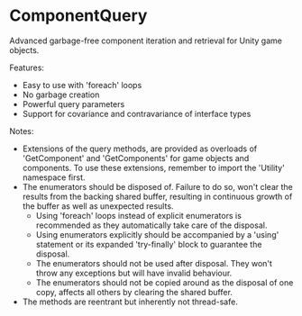 # ComponentQuery
Advanced garbage-free component iteration and retrieval for Unity game objects.

Features:
- Easy to use with 'foreach' loops
- No garbage creation
- Powerful query parameters
- Support for covariance and contravariance of interface types

Notes:
- Extensions of the query methods, are provided as overloads of 'GetComponent' and 'GetComponents' for game objects and components. To use these extensions, remember to import the 'Utility' namespace first.
- The enumerators should be disposed of. Failure to do so, won't clear the results from the backing shared buffer, resulting in continuous growth of the buffer as well as unexpected results.
  - Using 'foreach' loops instead of explicit enumerators is recommended as they automatically take care of the disposal.
  - Using enumerators explicitly should be accompanied by a 'using' statement or its expanded 'try-finally' block to guarantee the disposal.
  - The enumerators should not be used after disposal. They won't throw any exceptions but will have invalid behaviour.
  - The enumerators should not be copied around as the disposal of one copy, affects all others by clearing the shared buffer.
- The methods are reentrant but inherently not thread-safe.
